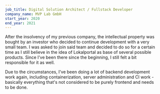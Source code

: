 ```yaml
---
job_title: Digital Solution Architect / Fullstack Developer
company_name: MVP Lab GmbH
start_year: 2020
end_year: 2021
---
```


After the insolvency of my previous company, the intellectual property was
bought by an investor who decided to continue development with a very small team.
I was asked to join said team and decided to do so for a certain time as I
still believe in the idea of Lokalportal as base of several possible products.
Since I've been there since the beginning, I still felt a bit responsible for it as well.

Due to the circumstances, I've been doing a lot of backend development work again,
including containerization, server administration and CI work - basically everything that's
not considered to be purely frontend and needs to be done.
